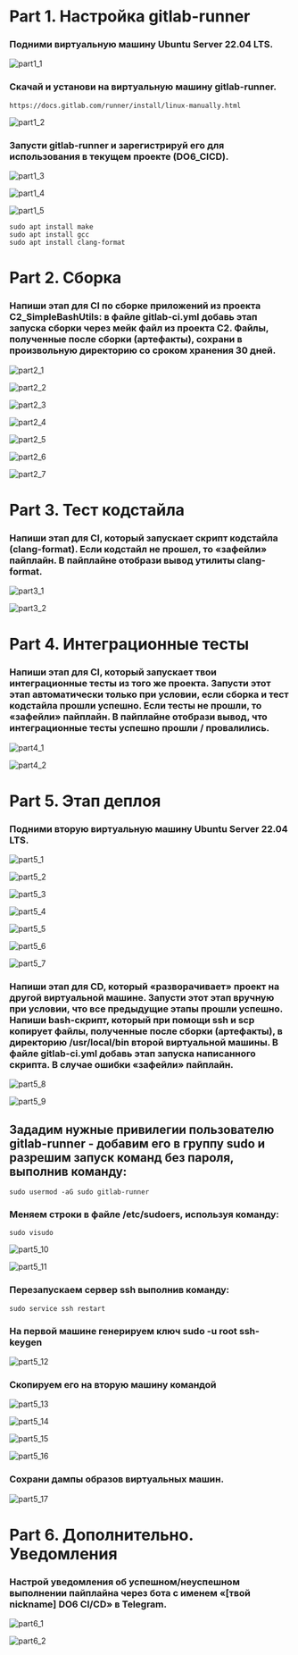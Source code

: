 # Part 1. Настройка gitlab-runner

### Подними виртуальную машину Ubuntu Server 22.04 LTS.

![part1_1](images/part1_1.png)

### Скачай и установи на виртуальную машину gitlab-runner.

```
https://docs.gitlab.com/runner/install/linux-manually.html
```
![part1_2](images/part1_2.png)

### Запусти gitlab-runner и зарегистрируй его для использования в текущем проекте (DO6_CICD).

![part1_3](images/part1_3.png)


![part1_4](images/part1_4.png)

![part1_5](images/part1_5.png)

```
sudo apt install make
sudo apt install gcc
sudo apt install clang-format
```

# Part 2. Сборка

### Напиши этап для CI по сборке приложений из проекта C2_SimpleBashUtils: в файле gitlab-ci.yml добавь этап запуска сборки через мейк файл из проекта C2. Файлы, полученные после сборки (артефакты), сохрани в произвольную директорию со сроком хранения 30 дней.

![part2_1](images/part2_1.png)

![part2_2](images/part2_2.png)

![part2_3](images/part2_3.png)

![part2_4](images/part2_4.png)

![part2_5](images/part2_5.png)

![part2_6](images/part2_6.png)

![part2_7](images/part2_7.png)

# Part 3. Тест кодстайла

### Напиши этап для CI, который запускает скрипт кодстайла (clang-format). Если кодстайл не прошел, то «зафейли» пайплайн. В пайплайне отобрази вывод утилиты clang-format.

![part3_1](images/part3_1.png)

![part3_2](images/part3_2.png)

# Part 4. Интеграционные тесты

### Напиши этап для CI, который запускает твои интеграционные тесты из того же проекта. Запусти этот этап автоматически только при условии, если сборка и тест кодстайла прошли успешно. Если тесты не прошли, то «зафейли» пайплайн. В пайплайне отобрази вывод, что интеграционные тесты успешно прошли / провалились.

![part4_1](images/part4_1.png)

![part4_2](images/part4_2.png)

# Part 5. Этап деплоя

### Подними вторую виртуальную машину Ubuntu Server 22.04 LTS.

![part5_1](images/part5_1.png)

![part5_2](images/part5_2.png)

![part5_3](images/part5_3.png)

![part5_4](images/part5_4.png)

![part5_5](images/part5_5.png)

![part5_6](images/part5_6.png)

![part5_7](images/part5_7.png)

### Напиши этап для CD, который «разворачивает» проект на другой виртуальной машине. Запусти этот этап вручную при условии, что все предыдущие этапы прошли успешно. Напиши bash-скрипт, который при помощи ssh и scp копирует файлы, полученные после сборки (артефакты), в директорию /usr/local/bin второй виртуальной машины. В файле gitlab-ci.yml добавь этап запуска написанного скрипта. В случае ошибки «зафейли» пайплайн.

![part5_8](images/part5_8.png)

![part5_9](images/part5_9.png)

## Зададим нужные привилегии пользователю gitlab-runner - добавим его в группу sudo и разрешим запуск команд без пароля, выполнив команду:

```
sudo usermod -aG sudo gitlab-runner
```

### Меняем строки в файле /etc/sudoers, используя команду:

``` 
sudo visudo
```

![part5_10](images/part5_10.png)

![part5_11](images/part5_11.png)

### Перезапускаем сервер ssh выполнив команду:
```
sudo service ssh restart
```

### На первой машине генерируем ключ sudo -u root ssh-keygen

![part5_12](images/part5_12.png)

### Скопируем его на вторую машину командой

![part5_13](images/part5_13.png)

![part5_14](images/part5_14.png)

![part5_15](images/part5_15.png)

![part5_16](images/part5_16.png)

### Сохрани дампы образов виртуальных машин.

![part5_17](images/part5_17.png)

# Part 6. Дополнительно. Уведомления

### Настрой уведомления об успешном/неуспешном выполнении пайплайна через бота с именем «[твой nickname] DO6 CI/CD» в Telegram.

![part6_1](images/part6_1.png)

![part6_2](images/part6_2.png)